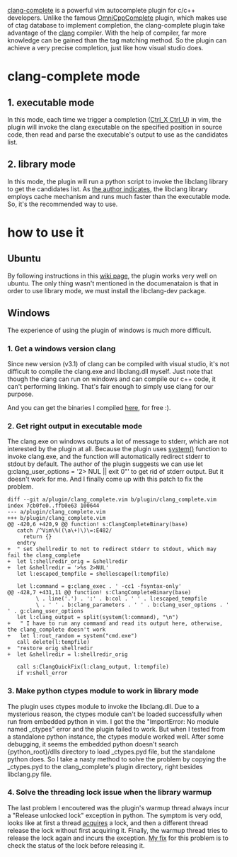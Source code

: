 [clang-complete](https://github.com/Rip-Rip/clang_complete) is a powerful vim autocomplete plugin for c/c++ developers. Unlike the famous [OmniCppComplete](http://www.vim.org/scripts/script.php?script_id=1520) plugin, which makes use of ctag database to implement completion, the clang-complete plugin take advantage of the [clang](http://clang.llvm.org/) compiler. With the help of compiler, far more knowledge can be gained than the tag matching method. So the plugin can achieve a very precise completion, just like how visual studio does.

# clang-complete mode

## 1. executable mode
In this mode, each time we trigger a completion ([Ctrl_X Ctrl_U](http://vimdoc.sourceforge.net/htmldoc/insert.html#i_CTRL-X_CTRL-U)) in vim, the plugin will invoke the clang executable on the specified position in source code, then read and parse the executable's output to use as the candidates list.

## 2. library mode
In this mode, the plugin will run a python script to invoke the libclang library to get the candidates list. As [the author indicates](https://github.com/Rip-Rip/clang_complete/wiki), the libclang library employs cache mechanism and runs much faster than the executable mode. So, it's the recommended way to use.

# how to use it

## Ubuntu
By following instructions in this [wiki page](https://github.com/Rip-Rip/clang_complete/wiki), the plugin works very well on ubuntu. The only thing wasn't mentioned in the documenataion is that in order to use library mode, we must install the libclang-dev package.

## Windows
The experience of using the plugin of windows is much more difficult. 

### 1. Get a windows version clang
Since new version (v3.1) of clang can be compiled with visual studio, it's not difficult to compile the clang.exe and libclang.dll myself. Just note that though the clang can run on windows and can compile our c++ code, it can't performing linking. That's fair enough to simply use clang for our purpose. 

And you can get the binaries I compiled [here](https://code.google.com/p/rxwen-blog-stuff/downloads/list), for free :).
### 2. Get right output in executable mode
The clang.exe on windows outputs a lot of message to stderr, which are not interested by the plugin at all. Because the plugin uses [system()](http://vimdoc.sourceforge.net/htmldoc/eval.html#system\(\)) function to invoke clang.exe, and the function will automatically redirect stderr to stdout by default.
The author of the plugin suggests we can use let g:clang_user_options = '2> NUL || exit 0"' to get rid of stderr output. But it doesn't work for me. And I finally come up with this patch to fix the problem.

    diff --git a/plugin/clang_complete.vim b/plugin/clang_complete.vim
    index 7cb0fe0..ffb0e63 100644
    --- a/plugin/clang_complete.vim
    +++ b/plugin/clang_complete.vim
    @@ -420,6 +420,9 @@ function! s:ClangCompleteBinary(base)
       catch /^Vim\%((\a\+)\)\=:E482/
         return {}
       endtry
    +  " set shellredir to not to redirect stderr to stdout, which may fail the clang_complete
    +  let l:shellredir_orig = &shellredir
    +  let &shellredir = '>%s 2>NUL'
       let l:escaped_tempfile = shellescape(l:tempfile)
     
       let l:command = g:clang_exec . ' -cc1 -fsyntax-only'
    @@ -428,7 +431,11 @@ function! s:ClangCompleteBinary(base)
             \ . line('.') . ':' . b:col . ' ' . l:escaped_tempfile
             \ . ' ' . b:clang_parameters . ' ' . b:clang_user_options . ' ' . g:clang_user_options
       let l:clang_output = split(system(l:command), "\n")
    +	" I have to run any command and read its output here, otherwise, the clang_complete doesn't work
    +	let l:rout_random = system("cmd.exe") 
       call delete(l:tempfile)
    +  "restore orig shellredir
    +  let &shellredir = l:shellredir_orig
     
       call s:ClangQuickFix(l:clang_output, l:tempfile)
       if v:shell_error


### 3. Make python ctypes module to work in library mode
The plugin uses ctypes module to invoke the libclang.dll. Due to a mysterious reason, the ctypes module can't be loaded successfully when run from embedded python in vim. I got the the "ImportError: No module named _ctypes" error and the plugin failed to work. But when I tested from a standalone python instance, the ctypes module worked well. After some debugging, it seems the embedded python doesn't search {python_root}/dlls directory to load _ctypes.pyd file, but the standalone python does. 
So I take a nasty method to solve the problem by copying the _ctypes.pyd to the clang_complete's plugin directory, right besides libclang.py file.

### 4. Solve the threading lock issue when the library warmup
The last problem I encoutered was the plugin's warmup thread always incur a "Release unlocked lock" exception in python. The symptom is very odd, looks like at first a thread [acquires](http://docs.python.org/library/threading.html#lock-objects) a lock, and then a different thread release the lock without first acquiring it. Finally, the warmup thread tries to release the lock again and incurs the exception. [My fix](https://github.com/rxwen/clang_complete/commit/67e893ac6a3d17cec833b85d91c18f3279cf1b64) for this problem is to check the status of the lock before releasing it.


